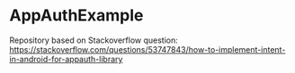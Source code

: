 # AppAuthExample
Repository based on Stackoverflow question: https://stackoverflow.com/questions/53747843/how-to-implement-intent-in-android-for-appauth-library
